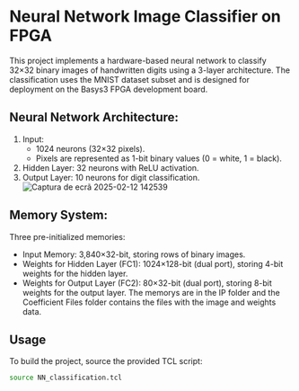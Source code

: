 # Neural Network Image Classifier on FPGA
This project implements a hardware-based neural network to classify 32×32 binary images of handwritten digits using a 3-layer architecture. The classification uses the MNIST dataset subset and is designed for deployment on the Basys3 FPGA development board.

## Neural Network Architecture:
1. Input:
   - 1024 neurons (32×32 pixels).
   - Pixels are represented as 1-bit binary values (0 = white, 1 = black).
2. Hidden Layer: 32 neurons with ReLU activation.
3. Output Layer: 10 neurons for digit classification.
![Captura de ecrã 2025-02-12 142539](https://github.com/user-attachments/assets/e9a21229-397e-41d9-ab73-756105b9dc26)


## Memory System:
Three pre-initialized memories:
- Input Memory: 3,840×32-bit, storing rows of binary images.
- Weights for Hidden Layer (FC1): 1024×128-bit (dual port), storing 4-bit weights for the hidden layer.
- Weights for Output Layer (FC2): 80×32-bit (dual port), storing 8-bit weights for the output layer.
The memorys are in the IP folder and the Coefficient Files folder contains the files with the image and weights data.

## Usage
To build the project, source the provided TCL script:
```sh
source NN_classification.tcl
```
